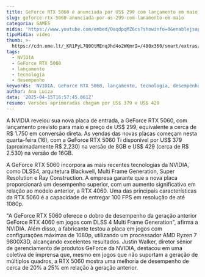 ```yaml
---
title: GeForce RTX 5060 é anunciada por US$ 299 com lançamento em maio
slug: geforce-rtx-5060-anunciada-por-us-299-com-lanamento-em-maio
categoria: GAMES
midia: 'https://www.youtube.com/embed/OaqdpqMZ6cs?showinfo=0&enablejsapi=1'
tipoMidia: video
thumb: >-
  https://cdn.ome.lt/_KR1PyL7Q0OtMEnqJhd4o2WKmrI=/480x360/smart/extras/conteudos/omelete_THUMB_-_2025-04-15T135504.781.png
tags:
  - NVIDIA
  - GeForce RTX 5060
  - lançamento
  - tecnologia
  - desempenho
keywords: 'NVIDIA, GeForce RTX 5060, lançamento, tecnologia, desempenho'
author: Ana Luiza
data: '2025-04-15T16:57:45.061Z'
resumo: Versões aprimoradas chegam por US$ 379 e US$ 429
---
```


A NVIDIA revelou sua nova placa de entrada, a GeForce RTX 5060, com lançamento previsto para maio e preço de US$ 299, equivalente a cerca de R$ 1.750 em conversão direta. As vendas das novas placas começam nesta quarta-feira (16), com a GeForce RTX 5060 Ti disponível por US$ 379 (aproximadamente R$ 2.230) na versão de 8GB e US$ 429 (cerca de R$ 2.530) na versão de 16GB.

A GeForce RTX 5060 incorpora as mais recentes tecnologias da NVIDIA, como DLSS4, arquitetura Blackwell, Multi Frame Generation, Super Resolution e Ray Construction. A empresa garante que a nova placa proporcionará um desempenho superior, com um aumento significativo em relação ao modelo anterior, a RTX 4060. Uma das principais características da RTX 5060 é a capacidade de entregar 100 FPS em resolução de até 1080p.

"A GeForce RTX 5060 oferece o dobro de desempenho da geração anterior GeForce RTX 4060 em jogos com DLSS 4 Multi Frame Generation", afirma a NVIDIA. Além disso, a fabricante testou a placa em jogos com configurações máximas de 1080p, utilizando um processador AMD Ryzen 7 9800X3D, alcançando excelentes resultados. Justin Walker, diretor sênior de gerenciamento de produtos GeForce da NVIDIA, destacou em uma coletiva de imprensa que, mesmo em jogos que não suportam a geração de múltiplos quadros, a RTX 5060 mostra uma melhoria de desempenho de cerca de 20% a 25% em relação à geração anterior.
